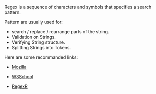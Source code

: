 Regex is a sequence of characters and symbols that specifies a search pattern.

Pattern are usually used for:
- search / replace / rearrange parts of the string.
- Validation on Strings.
- Verifying String structure.
- Splitting Strings into Tokens.

Here are some recommanded links:

- [Mozilla](https://developer.mozilla.org/en-US/docs/Web/JavaScript/Guide/Regular_Expressions)

- [W3School](https://www.w3schools.com/jsref/jsref_obj_regexp.asp)

- [RegexR](https://regexr.com/)

